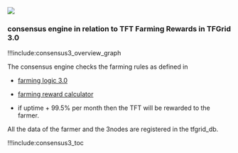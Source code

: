 ![](img/grid_header.png)

### consensus engine in relation to TFT Farming Rewards in TFGrid 3.0

!!!include:consensus3_overview_graph

The consensus engine checks the farming rules as defined in 

- [farming logic 3.0](farming_logic3)
- [farming reward calculator](farming_calculator)

- if uptime + 99.5% per month then the TFT will be rewarded to the farmer.

All the data of the farmer and the 3nodes are registered in the tfgrid_db.

!!!include:consensus3_toc